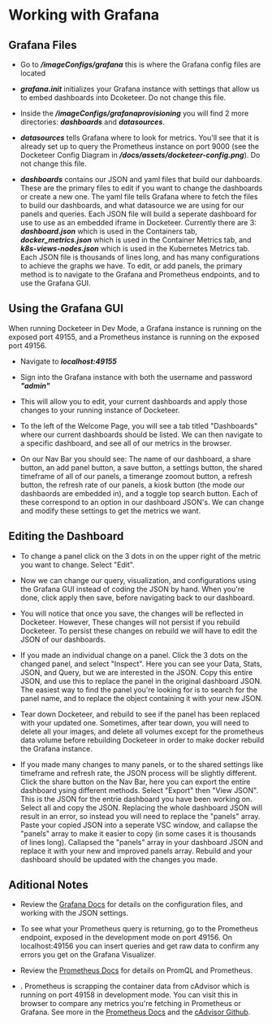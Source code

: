 # Working with Grafana

## Grafana Files

* Go to ***/imageConfigs/grafana*** this is where the Grafana config files are located

* ***grafana.init*** initializes your Grafana instance with settings that allow us to embed dashboards into Dcoketeer. Do not change this file.

* Inside the ***/imageConfigs/grafanaprovisioning*** you will find 2 more directories: ***dashboards*** and ***datasources***.

* ***datasources*** tells Grafana where to look for metrics. You'll see that it is already set up to query the Prometheus instance on port 9000 (see the Docketeer Config Diagram in ***/docs/assets/docketeer-config.png***). Do not change this file.

* ***dashboards*** contains our JSON and yaml files that build our dahboards. These are the primary files to edit if you want to change the dashboards or create a new one. The yaml file tells Grafana where to fetch the files to build our dashboards, and what datasource we are using for our panels and queries. Each JSON file will build a seperate dashboard for use to use as an embedded iframe in Docketeer. Currently there are 3: ***dashboard.json*** which is used in the Containers tab, ***docker_metrics.json*** which is used in the Container Metrics tab, and ***k8s-views-nodes.json*** which is used in the Kubernetes Metrics tab. Each JSON file is thousands of lines long, and has many configurations to achieve the graphs we have. To edit, or add panels, the primary method is to navigate to the Grafana and Prometheus endpoints, and to use the Grafana GUI.

## Using the Grafana GUI

When running Docketeer in Dev Mode, a Grafana instance is running on the exposed port 49155, and a Prometheus instance is running on the exposed port 49156.

* Navigate to ***localhost:49155***

* Sign into the Grafana instance with both the username and password ***"admin"***

* This will allow you to edit, your current dashboards and apply those changes to your running instance of Docketeer. 

* To the left of the Welcome Page, you will see a tab titled "Dashboards" where our current dashboards should be listed. We can then navigate to a specific dashboard, and see all of our metrics in the browser.

* On our Nav Bar you should see: The name of our dashboard, a share button, an add panel button, a save button, a settings button, the shared timeframe of all of our panels, a timerange zoomout button, a refresh button, the refresh rate of our panels, a kiosk button (the mode our dashbaords are embedded in), and a toggle top search button. Each of these correspond to an option in our dashboard JSON's. We can change and modify these settings to get the metrics we want.

## Editing the Dashboard

* To change a panel click on the 3 dots in on the upper right of the metric you want to change. Select "Edit".

* Now we can change our query, visualization, and configurations using the Grafana GUI instead of coding the JSON by hand. When you're done, click apply then save, before navigating back to our dashboard.

* You will notice that once you save, the changes will be reflected in Docketeer. However, These changes will not persist if you rebuild Docketeer. To persist these changes on rebuild we will have to edit the JSON of our dashboards.

* If you made an individual change on a panel. Click the 3 dots on the changed panel, and select "Inspect". Here you can see your Data, Stats, JSON, and Query, but we are interested in the JSON. Copy this entire JSON, and use this to replace the panel in the original dashboard JSON. The easiest way to find the panel you're looking for is to search for the panel name, and to replace the object containing it with your new JSON. 

* Tear down Docketeer, and rebuild to see if the panel has been replaced with your updated one. Sometimes, after tear down, you will need to delete all your images, and delete all volumes except for the prometheus data volume before rebuilding Docketeer in order to make docker rebuild the Grafana instance.

* If you made many changes to many panels, or to the shared settings like timeframe and refresh rate, the JSON process will be slightly different. Click the share button on the Nav Bar, here you can export the entire dashboard ysing different methods. Select "Export" then "View JSON". This is the JSON for the entrie dashboard you have been working on. Select all and copy the JSON. Replacing the whole dashboard JSON will result in an error, so instead you will need to replace the "panels" array. Paste your copied JSON into a seperate VSC window, and callapse the "panels" array to make it easier to copy (in some cases it is thousands of lines long). Callapsed the "panels" array in your dashboard JSON and replace it with your new and improved panels array. Rebuild and your dashboard should be updated with the changes you made.

## Aditional Notes

* Review the [Grafana Docs](https://grafana.com/docs/grafana/latest/) for details on the configuration files, and working with the JSON settings.

* To see what your Prometheus query is returning, go to the Prometheus endpoint, exposed in the development mode on port 49156. On localhost:49156 you can insert queries and get raw data to confirm any errors you get on the Grafana Visualizer.

* Review the [Prometheus Docs](https://prometheus.io/docs/introduction/overview/) for details on PromQL and Prometheus.

* . Prometheus is scrapping the container data from cAdvisor which is running on port 49158 in development mode. You can visit this in browser to compare any metrics you're fetching in Prometheus or Grafana. See more in the [Prometheus Docs](https://prometheus.io/docs/guides/cadvisor/) and the [cAdvisor Github](https://github.com/google/cadvisor).